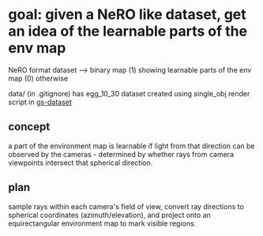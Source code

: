 # goal: given a NeRO like dataset, get an idea of the learnable parts of the env map

NeRO format dataset --> binary map (1) showing learnable parts of the env map (0) otherwise

data/ (in .gitignore) has egg_10_30 dataset created using single_obj render script in [gs-dataset](https://github.com/ahitagnied/gs-dataset)

## concept

a part of the environment map is learnable if light from that direction can be observed by the cameras - determined by whether rays from camera viewpoints intersect that spherical direction.

## plan

sample rays within each camera's field of view, convert ray directions to spherical coordinates (azimuth/elevation), and project onto an equirectangular environment map to mark visible regions.